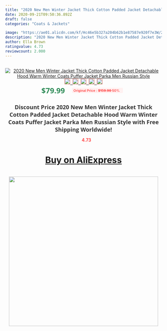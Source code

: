 ```yaml
---
title: "2020 New Men Winter Jacket Thick Cotton Padded Jacket Detachable Hood Warm Winter Coats Puffer Jacket Parka Men Russian Style"
date: 2020-09-21T09:50:36.892Z
draft: false
categories: "Coats & Jackets"

image: "https://ae01.alicdn.com/kf/Hc46e5b327a204b62b1e87587e920f7e3W/2020-New-Men-Winter-Jacket-Thick-Cotton-Padded-Jacket-Detachable-Hood-Warm-Winter-Coats-Puffer-Jacket.jpg"
description: "2020 New Men Winter Jacket Thick Cotton Padded Jacket Detachable Hood Warm Winter Coats Puffer Jacket Parka Men Russian Style"
author: Ella Brown
ratingvalue: 4.73
reviewcount: 2.000
---
```

<br>
<div style="text-align: center;">
<a href="https://s.click.aliexpress.com/e/_AU47Sz" target="_blank" rel="nofollow noopener noreferrer"><img alt="2020 New Men Winter Jacket Thick Cotton Padded Jacket Detachable Hood Warm Winter Coats Puffer Jacket Parka Men Russian Style" class="magnifier-image" src="https://ae01.alicdn.com/kf/Hc46e5b327a204b62b1e87587e920f7e3W/2020-New-Men-Winter-Jacket-Thick-Cotton-Padded-Jacket-Detachable-Hood-Warm-Winter-Coats-Puffer-Jacket.jpg_640x640.jpg">
<br>
<img style="border:1px solid salmon" src="https://ae01.alicdn.com/kf/Hc46e5b327a204b62b1e87587e920f7e3W/2020-New-Men-Winter-Jacket-Thick-Cotton-Padded-Jacket-Detachable-Hood-Warm-Winter-Coats-Puffer-Jacket.jpg_120x120.jpg">&nbsp;&nbsp;<img style="border:1px solid salmon" src="https://ae01.alicdn.com/kf/H22c3b556b1e947aca35b8b5af75b2743D/2020-New-Men-Winter-Jacket-Thick-Cotton-Padded-Jacket-Detachable-Hood-Warm-Winter-Coats-Puffer-Jacket.jpg_120x120.jpg">&nbsp;&nbsp;<img style="border:1px solid salmon" src="https://ae01.alicdn.com/kf/H67d376d23fb64d7c9918c7fa4eb3b5baP/2020-New-Men-Winter-Jacket-Thick-Cotton-Padded-Jacket-Detachable-Hood-Warm-Winter-Coats-Puffer-Jacket.jpg_120x120.jpg">&nbsp;&nbsp;<img style="border:1px solid salmon" src="https://ae01.alicdn.com/kf/Hcad3fff62f60487d83047d885537cba7x/2020-New-Men-Winter-Jacket-Thick-Cotton-Padded-Jacket-Detachable-Hood-Warm-Winter-Coats-Puffer-Jacket.jpg_120x120.jpg">&nbsp;&nbsp;<img style="border:1px solid salmon" src="https://ae01.alicdn.com/kf/H1e4656f3ce1c435ebd1db37f89896428W/2020-New-Men-Winter-Jacket-Thick-Cotton-Padded-Jacket-Detachable-Hood-Warm-Winter-Coats-Puffer-Jacket.jpg_120x120.jpg"></a></div><br0>
<div style="text-align: center;"><span style="background-color: white; border: 0px; box-sizing: border-box; color: seagreen; display: inline-block; font-family: &quot;open sans&quot; , &quot;arial&quot; , &quot;helvetica&quot; , sans-serif , &quot;heiti&quot;; font-size: 24px; font-stretch: inherit; font-weight: 700; line-height: inherit; margin: 0px 10px 0px 0px; padding: 0px; vertical-align: middle;">$79.99 </span>
<span style="background: rgb(255 , 241 , 241); border-radius: 3px; border: 0px; box-sizing: border-box; color: #ff4747; display: inline-block; font-family: inherit; font-size: 12px; font-stretch: inherit; font-style: inherit; font-variant: inherit; font-weight: 600; line-height: inherit; margin: 0px; padding: 2px 5px; transform: scale(0.9); vertical-align: middle;">Original Price : <b style="text-decoration: line-through;">$159.98 </b> 50%&nbsp;&nbsp;</span></div>
<h1 style="color: #333333; display: inline-block; font-family: &quot;open sans&quot; , &quot;arial&quot; , &quot;helvetica&quot; , sans-serif , &quot;heiti&quot;; font-size: 18px; font-stretch: inherit; font-weight: 700; text-align: center;">Discount Price 2020 New Men Winter Jacket Thick Cotton Padded Jacket Detachable Hood Warm Winter Coats Puffer Jacket Parka Men Russian Style with Free Shipping Worldwide!</h1>
<div style="color: #ff4747; text-align: center;">
<img src="https://4.bp.blogspot.com/-M0ZcTcb-5uY/XleCXlxnR4I/AAAAAAAAAEc/OrjgMkXV1oMQFaCRZj5HQwOCBcu3w1FegCPcBGAYYCw/s1600/star.png" style="height: 15px;">&nbsp;<b>4.73</b></div>
<div class="button_cont" align="center"><a class="buynow_a" href="https://s.click.aliexpress.com/e/_AU47Sz" target="_blank" rel="nofollow noopener noreferrer"><H1>Buy on AliExpress</H1></a></div><br>
<div class="separator" style="clear: both; text-align: center;">
<img src="https://lh3.googleusercontent.com/-pTy5HemUv9M/XlePHvY0dAI/AAAAAAAAAE4/0nX5iRUoIWY8eMW9Dpxeirr157OZliDIgCLcBGAsYHQ/s1600/badge.gif" width="480">
</div>
